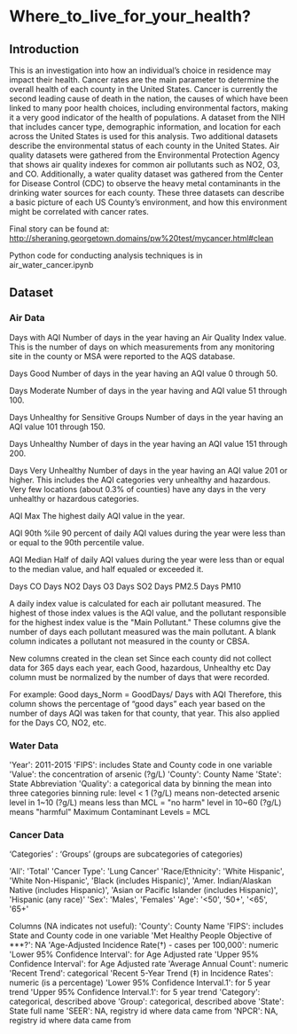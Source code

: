 # Where_to_live_for_your_health?

## Introduction
This is an investigation into how an individual’s choice in residence may impact their health. Cancer rates are the main parameter to determine the overall health of each county in the United States. Cancer is currently the second leading cause of death in the nation, the causes of which have been linked to many poor health choices, including environmental factors, making it a very good indicator of the health of populations. A dataset from the NIH that includes cancer type, demographic information, and location for each across the United States is used for this analysis. Two additional datasets describe the environmental status of each county in the United States. Air quality datasets were gathered from the Environmental Protection Agency that shows air quality indexes for common air pollutants such as NO2, O3, and CO. Additionally, a water quality dataset was gathered from the Center for Disease Control (CDC) to observe the heavy metal contaminants in the drinking water sources for each county. These three datasets can describe a basic picture of each US County’s environment, and how this environment might be correlated with cancer rates.  
  
Final story can be found at: http://sheraning.georgetown.domains/pw%20test/mycancer.html#clean

Python code for conducting analysis techniques is in air_water_cancer.ipynb

## Dataset
### Air Data
Days with AQI
Number of days in the year having an Air Quality Index value. This is the number of days on which measurements from any monitoring site in the county or MSA were reported to the AQS database.  
  
Days Good
Number of days in the year having an AQI value 0 through 50.
  
Days Moderate
Number of days in the year having and AQI value 51 through 100.
  
Days Unhealthy for Sensitive Groups
Number of days in the year having an AQI value 101 through 150.
   
Days Unhealthy
Number of days in the year having an AQI value 151 through 200.

Days Very Unhealthy
Number of days in the year having an AQI value 201 or higher. This includes the AQI categories very unhealthy and hazardous. Very few locations (about 0.3% of counties) have any days in the very unhealthy or hazardous categories.

AQI Max
The highest daily AQI value in the year.

AQI 90th %ile
90 percent of daily AQI values during the year were less than or equal to the 90th percentile value.

AQI Median
Half of daily AQI values during the year were less than or equal to the median value, and half equaled or exceeded it.

Days CO
Days NO2
Days O3
Days SO2
Days PM2.5
Days PM10  

A daily index value is calculated for each air pollutant measured. The highest of those index values is the AQI value, and the pollutant responsible for the highest index value is the "Main Pollutant." These columns give the number of days each pollutant measured was the main pollutant. A blank column indicates a pollutant not measured in the county or CBSA.
  
New columns created in the clean set
Since each county did not collect data for 365 days each year, each Good, hazardous, Unhealthy etc Day column must be normalized by the number of days that were recorded. 

For example:
Good days_Norm = GoodDays/ Days with AQI
Therefore, this column shows the percentage of “good days” each year based on the number of days AQI was taken for that county, that year.
This also applied for the Days CO, NO2, etc.

### Water Data
'Year': 2011-2015
'FIPS': includes State and County code in one variable
'Value': the concentration of arsenic (?g/L)
'County': County Name
'State': State Abbreviation
'Quality': a categorical data by binning the mean into three categories
  		binning rule: level < 1 (?g/L) means non-detected arsenic
    		level in 1~10 (?g/L) means less than MCL = "no harm"
        			level in 10~60 (?g/L) means "harmful"
Maximum Contaminant Levels = MCL

### Cancer Data
‘Categories’ : ‘Groups’ (groups are subcategories of categories)

'All': 'Total'
'Cancer Type': 'Lung Cancer'
'Race/Ethnicity': 'White Hispanic', 'White Non-Hispanic',  'Black (includes Hispanic)', 'Amer. Indian/Alaskan Native (includes Hispanic)', 'Asian or Pacific Islander (includes Hispanic)',  'Hispanic (any race)'
'Sex': 'Males', 'Females'
'Age': '<50', '50+', '<65', '65+'

Columns (NA indicates not useful):
'County': County Name
'FIPS': includes State and County code in one variable
'Met Healthy People Objective of ***?': NA
'Age-Adjusted Incidence Rate(†) - cases per 100,000': numeric
'Lower 95% Confidence Interval': for Age Adjusted rate
'Upper 95% Confidence Interval': for Age Adjusted rate
'Average Annual Count': numeric
'Recent Trend': categorical
'Recent 5-Year Trend (‡) in Incidence Rates': numeric (is a percentage)
'Lower 95% Confidence Interval.1': for 5 year trend
'Upper 95% Confidence Interval.1': for 5 year trend
'Category': categorical, described above
'Group': categorical, described above
'State': State full name
'SEER': NA, registry id where data came from
'NPCR': NA, registry id where data came from
